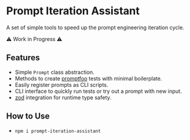 # Prompt Iteration Assistant

A set of simple tools to speed up the prompt engineering iteration cycle.

⚠️ Work in Progress ⚠️

## Features

- Simple `Prompt` class abstraction.
- Methods to create [promptfoo](https://promptfoo.dev/) tests with minimal boilerplate.
- Easily register prompts as CLI scripts.
- CLI interface to quickly run tests or try out a prompt with new input.
- [zod](https://zod.dev/) integration for runtime type safety.

## How to Use

- `npm i prompt-iteration-assistant`

